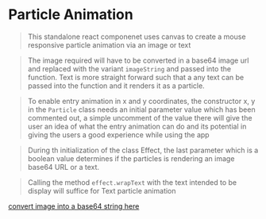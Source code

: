 # Particle Animation

> This standalone react componenet uses canvas to create a mouse responsive particle animation via an image or text

> The image required will have to be converted in a base64 image url and replaced with the variant `imageString` and passed into the function. Text is more straight forward such that a any text can be passed into the function and it renders it as a particle.

> To enable entry animation in x and y coordinates, the constructor x, y in the `Particle` class needs an initial parameter value which has been commented out, a simple uncomment of the value there will give the user an idea of what the entry animation can do and its potential in giving the users a good experience while using the app

> During th initialization of the class Effect, the last parameter which is a boolean value determines if the particles is rendering an image base64 URL or a text.

> Calling the method `effect.wrapText` with the text intended to be display will suffice for Text particle animation

<a href="https://onlinepngtools.com/convert-png-to-base64" target="_blank">convert image into a base64 string here</a>
